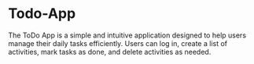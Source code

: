 # Todo-App
The ToDo App is a simple and intuitive application designed to help users manage their daily tasks efficiently. Users can log in, create a list of activities, mark tasks as done, and delete activities as needed.
